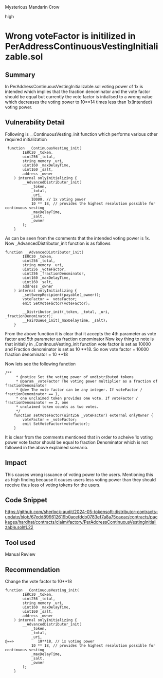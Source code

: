 Mysterious Mandarin Crow

high

# Wrong voteFactor is initilized in PerAddressContinuousVestingInitializable.sol

## Summary
In  PerAddressContinuousVestingInitializable.sol voting power of 1x is intended which implies that the fraction denominator and the vote factor should be equal but currently the vote factor is intialised to a wrong value which decreases the voting power to 10**14 times less than 1x(intended) voting power.
## Vulnerability Detail
Following is __ContinuousVesting_init function which performs various other required initialization
```solidity
 function __ContinuousVesting_init(
        IERC20 _token,
        uint256 _total,
        string memory _uri,
        uint160 _maxDelayTime,
        uint160 _salt,
        address _owner
    ) internal onlyInitializing {
        __AdvancedDistributor_init(
            _token,
            _total,
            _uri,
            10000, // 1x voting power
            10 ** 18, // provides the highest resolution possible for continuous vesting
            _maxDelayTime,
            _salt,
            _owner
        );
    }
```
As can be seen from the comments that the intended voting power is 1x.
Now _AdvancedDistributor_init function is as follows
```solidity
function __AdvancedDistributor_init(
        IERC20 _token,
        uint256 _total,
        string memory _uri,
        uint256 _voteFactor,
        uint256 _fractionDenominator,
        uint160 _maxDelayTime,
        uint160 _salt,
        address _owner
    ) internal onlyInitializing {
        _setSweepRecipient(payable(_owner));
        voteFactor = _voteFactor;
        emit SetVoteFactor(voteFactor);

        __Distributor_init(_token, _total, _uri, _fractionDenominator);
        __FairQueue_init(_maxDelayTime, _salt);
    }
```
From the above function it is clear that it accepts the 4th parameter as vote factor and 5th parameter as fraction denominator
Now key thing to note is that initially in _ConitnousVesting_init function vote factor is set as 10000 and Fraction denominator is set as 10 **18.
So now vote factor = 10000
fraction denominator = 10 **18

Now lets see the following function 
```solidity
/**
     * @notice Set the voting power of undistributed tokens
     * @param _voteFactor The voting power multiplier as a fraction of fractionDenominator
     * @dev The vote factor can be any integer. If voteFactor / fractionDenominator == 1,
     * one unclaimed token provides one vote. If voteFactor / fractionDenominator == 2, one
     * unclaimed token counts as two votes.
     */
    function setVoteFactor(uint256 _voteFactor) external onlyOwner {
        voteFactor = _voteFactor;
        emit SetVoteFactor(voteFactor);
    }
```
It is clear from the comments mentioned that in order to acheive 1x voting power vote factor should be equal to fraction Denominator which is not followed in the above explained scenario.
## Impact
This causes wrong issuance of voting power to the users. Mentioning this as high finding because it causes users less voting power than they should receive thus loss of voting tokens for the users.
## Code Snippet
https://github.com/sherlock-audit/2024-05-tokensoft-distributor-contracts-update/blob/67edd899612619b0acefdcb0783ef7a8a75caeac/contracts/packages/hardhat/contracts/claim/factory/PerAddressContinuousVestingInitializable.sol#L22
## Tool used

Manual Review

## Recommendation
Change the vote factor to 10**18
```solidity
function __ContinuousVesting_init(
        IERC20 _token,
        uint256 _total,
        string memory _uri,
        uint160 _maxDelayTime,
        uint160 _salt,
        address _owner
    ) internal onlyInitializing {
        __AdvancedDistributor_init(
            _token,
            _total,
            _uri,
@==>           10**18, // 1x voting power
            10 ** 18, // provides the highest resolution possible for continuous vesting
            _maxDelayTime,
            _salt,
            _owner
        );
    }
```